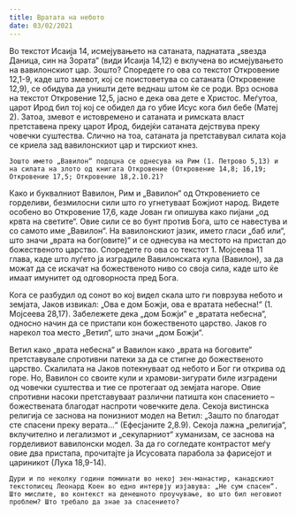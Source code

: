 ```yaml
---
title: Вратата на небото 
date: 03/02/2021
---
```


Во текстот Исаија 14, исмејувањето на сатаната, паднатата „ѕвезда Даница, син на Зората“ (види Исаија 14,12) е вклучена во исмејувањето на вавилонскиот цар. Зошто? Споредете го ова со текстот Откровение 12,1-9, каде што змевот, кој се поистоветува со сатаната (Откровение 12,9), се обидува да уништи дете веднаш штом ќе се роди. Врз основа на текстот Откровение 12,5, јасно е дека ова дете е Христос. Меѓутоа, царот Ирод бил тој кој се обидел да го убие Исус кога бил бебе (Матеј 2). Затоа, змевот е истовремено и сатаната и римската власт претставена преку царот Ирод, бидејќи сатаната дејствува преку човечки суштества. Слично на тоа, сатаната ја претставувал силата која се криела зад вавилонскиот цар и тирскиот кнез.

`Зошто името „Вавилон“ подоцна се однесува на Рим (1. Петрово 5,13) и на силата на злото од книгата Откровение (Откровение 14,8; 16,19; Откровение 17,5; Откровение 18,2.10.21?`

Како и буквалниот Вавилон, Рим и „Вавилон“ од Откровението се горделиви, безмилосни сили што го угнетуваат Божјиот народ. Видете особено во Откровение 17,6, каде Јован ги опишува како пијани „од крвта на светите“. Овие сили се во бунт против Бога, што се навестува и со самото име „Вавилон“. На вавилонскиот јазик, името гласи „баб или“, што значи „врата на бог(овите)“ и се однесува на местото на пристап до божественото царство. Споредете го ова со текстот 1. Мојсеева 11 глава, каде што луѓето ја изградиле Вавилонската кула (Вавилон), за да можат да се искачат на божественото ниво со своја сила, каде што ќе имаат имунитет од одговорноста пред Бога.

Кога се разбудил од сонот во кој видел скала што ги поврзува небото и земјата, Јаков извикал: „Ова е дом Божји, ова е вратата небесна!“ (1. Мојсеева 28,17). Забележете дека „дом Божји“ е „вратата небесна“, односно начин да се пристапи кон божественото царство. Јаков го нарекол тоа место „Ветил“, што значи „дом Божји“.

Ветил како „врата небесна“ и Вавилон како „врата на боговите“ претставувале спротивни патеки за да се стигне до божественото царство. Скалилата на Јаков потекнуваат од небото и Бог ги открива од горе. Но, Вавилон со своите кули и храмови-зигурати биле изградени од човечки суштества и тие се протегаат од земјата нагоре. Овие спротивни насоки претставуваат различни патишта кон спасението – божествената благодат наспроти човечките дела. Секоја вистинска религија се заснова на понизниот модел на Ветил: „Зашто по благодат сте спасени преку верата...“ (Ефесјаните 2,8.9). Секоја лажна „религија“, вклучително и легализмот и „секуларниот“ хуманизам, се заснова на горделивиот вавилонски модел. За да го согледате контрастот меѓу овие два пристапа, прочитајте ја Исусовата парабола за фарисејот и цариникот (Лука 18,9-14).

`Дури и по неколку години поминати во некој зен-манастир, канадскиот текстописец Леонард Коен во едно интервју изјавува: „Не сум спасен“. Што мислите, во контекст на денешното проучување, во што бил неговиот проблем? Што требало да знае за спасението?`